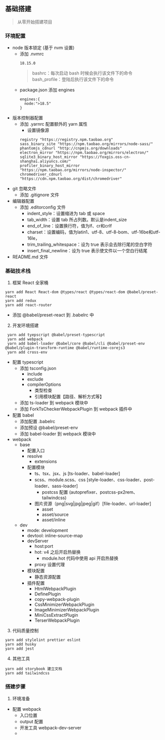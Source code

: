 ## 基础搭建

> 从零开始搭建项目

### 环境配置

- node 版本锁定 (基于 nvm 设置)
  - 添加 .nvmrc
    ```
    18.15.0
    ```
    > bashrc：每次启动 bash 时候会执行该文件下的命令  
    bash_profile：登陆后执行该文件下的命令
  - package.json 添加 engines
    ```
    engines:{
      node:">18.5"
    }
    ```
- 版本控制器配置
  - 添加 .yarnrc 配置额外的 yarn 属性
    - 设置镜像源
    ```
    registry "https://registry.npm.taobao.org"
    sass_binary_site "https://npm.taobao.org/mirrors/node-sass/"
    phantomjs_cdnurl "http://cnpmjs.org/downloads"
    electron_mirror "https://npm.taobao.org/mirrors/electron/"
    sqlite3_binary_host_mirror "https://foxgis.oss-cn-shanghai.aliyuncs.com/"
    profiler_binary_host_mirror "https://npm.taobao.org/mirrors/node-inspector/"
    chromedriver_cdnurl "https://cdn.npm.taobao.org/dist/chromedriver"
    ```
- git 忽略文件
  - 添加 .gitignore 文件
- 编辑器配置
  - 添加 .editorconfig 文件
    - indent_style：设置缩进为 tab 或 space
    - tab_width：设置 tab 所占列数。默认是indent_size
    - end_of_line：设置换行符，值为lf、cr和crlf
    - charset：设置编码，值为latin1、utf-8、utf-8-bom、utf-16be和utf-16le，
    - trim_trailing_whitespace：设为 true 表示会去除行尾的空白字符
    - insert_final_newline：设为 true 表示使文件以一个空白行结尾
- README.md 文件

### 基础技术栈

1. 框架 React 全家桶

  ```
  yarn add React React-dom @types/react @types/react-dom @babel/preset-react
  yarn add redux
  yarn add react-router
  ```

- 添加 @babel/preset-react 到 .babelrc 中

2. 开发环境搭建

  ```
   yarn add tyepscript @babel/preset-typescript
   yarn add webpack
   yarn add babel-loader @babel/core @babel/cli @babel/preset-env @babel/plugin-transform-runtime @babel/runtime-corejs3
   yarn add cross-env
  ```

- 配置 typescript
  - 添加 tsconfig.json
    - include
    - exclude
    - compilerOptions
      - 类型检查
      - 引用模块配置【路径、解析方式等】
  - 添加 ts-loader 到 webpack 模块中
  - 添加 ForkTsCheckerWebpackPlugin 到 webpack 插件中
- 配置 babel
  - 添加配置 .babelrc
  - 添加预设 @babel/preset-env
  - 添加 babel-loader 到 webpack 模块中
- webpack
  - base
    - 配置入口
    - resolve
      - extensions
    - 配置模块
      - ts、tsx、jsx、js [ts-loader、babel-loader]
      - scss、module.scss、css [style-loader、css-loader、post-loader、sass-loader]
        - postcss 配置 (autoprefixer、postcss-px2rem、tailwindcss)
      - 图片资源（png|svg|jpg|jpeg|gif）[file-loader、url-loader]
        - asset
        - asset/source
        - asset/inline
  - dev
    - mode: development
    - devtool: inline-source-map
    - devServer
      - host:port
      - hot: v4 之后开启热替换
        - module.hot 代码中使用 api 开启热替换
      - proxy 设置代理
    - 模块配置
      - 静态资源配置
    - 插件配置
      - HtmlWebpackPlugin
      - DefinePlugin
      - copy-webpack-plugin
      - CssMinimizerWebpackPlugin
      - ImageMinimizerWebpackPlugin
      - MiniCssExtractPlugin
      - TerserWebpackPlugin


3. 代码质量控制

  ```
  yarn add stylelint prettier eslint
  yarn add husky
  yarn add jest
  ```

4. 其他工具

  ```
  yarn add storybook 建立文档
  yarn add tailwindcss 
  ```

### 搭建步骤

1. 环境准备

- 配置 webpack
  - 入口位置
  - output 配置
  - 开发工具 webpack-dev-server
  - 


